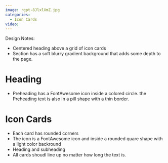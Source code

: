 ```yaml
---
image: rgpt-8JlxlXmZ.jpg
categories:
  - Icon Cards
video:
---
```

Design Notes:
* Centered heading above a grid of icon cards
* Section has a soft blurry gradient background that adds some depth to the page.

# Heading
* Preheading has a FontAwesome icon inside a colored circle. the Preheading text is also in a pill shape with a thin border.

# Icon Cards
* Each card has rounded corners
* The icon is a FontAwesome icon and inside a rounded quare shape with a light color backround
* Heading and subheading
* All cards shoudl line up no matter how long the text is.